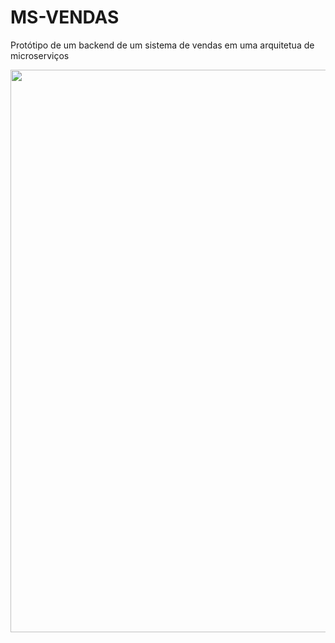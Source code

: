 # MS-VENDAS
Protótipo de um backend de um sistema de vendas em uma arquitetua de microserviços

<p float="left">
  <img src="imagens/arquitura.png" width="900" />
</p>

